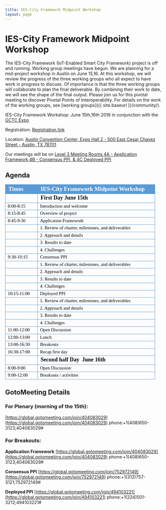 ```yaml
---
title: IES-City Framework Midpoint Workshop
layout: page
---
```


# IES-City Framework Midpoint Workshop

The IES-City Framework (IoT-Enabled Smart City Framework) project is off and running. Working group meetings have begun. We are planning for a mid-project workshop in Austin on June 15,16. At this workshop, we will review the progress of the three working groups who all expect to have work in progress to discuss. Of importance is that the three working groups will collaborate to plan the final deliverable. By combining their work to date, we will see the shape of the final output. Please join us for this pivotal meeting to discover Pivotal Points of Interoperability. For details on the work of the working groups, see [working groups]({{ site.baseurl }}/community/).

IES-City Framework Workshop: June 15th,16th 2016 in conjunction with the [GCTC Expo](http://www.gctcexpo.org/index.html) 

Registration: [Registration link](https://appam.certain.com/profile/form/index.cfm?PKformID=0x30667187c)


Location:  [Austin Convention Center, Expo Hall 2 - 500 East Cesar Chavez Street - Austin, TX 78701](http://www.austinconventioncenter.com/directions/directions.htm)

Our meetings will be on [Level 3 Meeting Rooms 4A - Application Framework,4B - Consensus PPI, & 4C Deployed PPI](http://www.austinconventioncenter.com/eventserv/images/Level_3.htm)

## Agenda


<table style="border-collapse: collapse; width: 363pt;" border="0"
cellpadding="0" cellspacing="0" width="483">
<col style="width: 67pt;" width="89"> <col style="width: 296pt;"
width="394"> <tbody>
<tr style="height: 18.75pt;" height="25">
<td class="xl65"
style="border: 0.5pt solid rgb(91, 155, 213); background: rgb(91, 155, 213) none repeat scroll 0%; height: 18.75pt; width: 67pt; font-size: 14pt; color: white; font-weight: 700; text-decoration: none; font-family: Calibri; -moz-background-clip: -moz-initial; -moz-background-origin: -moz-initial; -moz-background-inline-policy: -moz-initial;"
height="25" width="89">Times</td>
<td class="xl66"
style="border: 0.5pt solid rgb(91, 155, 213); background: rgb(91, 155, 213) none repeat scroll 0%; width: 296pt; font-size: 14pt; color: white; font-weight: 700; text-decoration: none; font-family: Calibri; -moz-background-clip: -moz-initial; -moz-background-origin: -moz-initial; -moz-background-inline-policy: -moz-initial;"
width="394">IES-City Framework Midpoint Workshop</td>
</tr>
<tr style="height: 18pt;" height="24">
<td class="xl67"
style="border: 0.5pt solid rgb(91, 155, 213); height: 18pt; font-size: 11pt; color: black; font-weight: 400; text-decoration: none; font-family: Calibri;"
height="24">&nbsp;</td>
<td class="xl68"
style="border: 0.5pt solid rgb(91, 155, 213); font-size: 13.5pt; color: black; font-weight: 700; text-decoration: none; font-family: Calibri;">First
Day June 15th</td>
</tr>
<tr style="height: 15pt;" height="20">
<td class="xl67"
style="border: 0.5pt solid rgb(91, 155, 213); height: 15pt; font-size: 11pt; color: black; font-weight: 400; text-decoration: none; font-family: Calibri;"
height="20">8:00-8:15</td>
<td class="xl69"
style="border: 0.5pt solid rgb(91, 155, 213); font-size: 11pt; color: black; font-weight: 400; text-decoration: none; font-family: Calibri;">Introduction
and welcome</td>
</tr>
<tr style="height: 15pt;" height="20">
<td class="xl67"
style="border: 0.5pt solid rgb(91, 155, 213); height: 15pt; font-size: 11pt; color: black; font-weight: 400; text-decoration: none; font-family: Calibri;"
height="20">8:15-8:45</td>
<td class="xl69"
style="border: 0.5pt solid rgb(91, 155, 213); font-size: 11pt; color: black; font-weight: 400; text-decoration: none; font-family: Calibri;">Overview
of project</td>
</tr>
<tr style="height: 15pt;" height="20">
<td class="xl67"
style="border: 0.5pt solid rgb(91, 155, 213); height: 15pt; font-size: 11pt; color: black; font-weight: 400; text-decoration: none; font-family: Calibri;"
height="20">8:45-9:30</td>
<td class="xl69"
style="border: 0.5pt solid rgb(91, 155, 213); font-size: 11pt; color: black; font-weight: 400; text-decoration: none; font-family: Calibri;">Application
Framework</td>
</tr>
<tr style="height: 15pt;" height="20">
<td class="xl67"
style="border: 0.5pt solid rgb(91, 155, 213); height: 15pt; font-size: 11pt; color: black; font-weight: 400; text-decoration: none; font-family: Calibri;"
height="20">&nbsp;</td>
<td class="xl70"
style="border: 0.5pt solid rgb(91, 155, 213); font-size: 11pt; color: black; font-weight: 400; text-decoration: none; font-family: Calibri;">1.
Review of charter, milestones, and deliverables</td>
</tr>
<tr style="height: 15pt;" height="20">
<td class="xl67"
style="border: 0.5pt solid rgb(91, 155, 213); height: 15pt; font-size: 11pt; color: black; font-weight: 400; text-decoration: none; font-family: Calibri;"
height="20">&nbsp;</td>
<td class="xl70"
style="border: 0.5pt solid rgb(91, 155, 213); font-size: 11pt; color: black; font-weight: 400; text-decoration: none; font-family: Calibri;">2.
Approach and details</td>
</tr>
<tr style="height: 15pt;" height="20">
<td class="xl67"
style="border: 0.5pt solid rgb(91, 155, 213); height: 15pt; font-size: 11pt; color: black; font-weight: 400; text-decoration: none; font-family: Calibri;"
height="20">&nbsp;</td>
<td class="xl70"
style="border: 0.5pt solid rgb(91, 155, 213); font-size: 11pt; color: black; font-weight: 400; text-decoration: none; font-family: Calibri;">3.
Results to date</td>
</tr>
<tr style="height: 15pt;" height="20">
<td class="xl67"
style="border: 0.5pt solid rgb(91, 155, 213); height: 15pt; font-size: 11pt; color: black; font-weight: 400; text-decoration: none; font-family: Calibri;"
height="20">&nbsp;</td>
<td class="xl70"
style="border: 0.5pt solid rgb(91, 155, 213); font-size: 11pt; color: black; font-weight: 400; text-decoration: none; font-family: Calibri;">4.
Challenges</td>
</tr>
<tr style="height: 15pt;" height="20">
<td class="xl67"
style="border: 0.5pt solid rgb(91, 155, 213); height: 15pt; font-size: 11pt; color: black; font-weight: 400; text-decoration: none; font-family: Calibri;"
height="20">9:30-10:15</td>
<td class="xl69"
style="border: 0.5pt solid rgb(91, 155, 213); font-size: 11pt; color: black; font-weight: 400; text-decoration: none; font-family: Calibri;">Consensus
PPI</td>
</tr>
<tr style="height: 15pt;" height="20">
<td class="xl67"
style="border: 0.5pt solid rgb(91, 155, 213); height: 15pt; font-size: 11pt; color: black; font-weight: 400; text-decoration: none; font-family: Calibri;"
height="20">&nbsp;</td>
<td class="xl70"
style="border: 0.5pt solid rgb(91, 155, 213); font-size: 11pt; color: black; font-weight: 400; text-decoration: none; font-family: Calibri;">1.
Review of charter, milestones, and deliverables</td>
</tr>
<tr style="height: 15pt;" height="20">
<td class="xl67"
style="border: 0.5pt solid rgb(91, 155, 213); height: 15pt; font-size: 11pt; color: black; font-weight: 400; text-decoration: none; font-family: Calibri;"
height="20">&nbsp;</td>
<td class="xl70"
style="border: 0.5pt solid rgb(91, 155, 213); font-size: 11pt; color: black; font-weight: 400; text-decoration: none; font-family: Calibri;">2.
Approach and details</td>
</tr>
<tr style="height: 15pt;" height="20">
<td class="xl67"
style="border: 0.5pt solid rgb(91, 155, 213); height: 15pt; font-size: 11pt; color: black; font-weight: 400; text-decoration: none; font-family: Calibri;"
height="20">&nbsp;</td>
<td class="xl70"
style="border: 0.5pt solid rgb(91, 155, 213); font-size: 11pt; color: black; font-weight: 400; text-decoration: none; font-family: Calibri;">3.
Results to date</td>
</tr>
<tr style="height: 15pt;" height="20">
<td class="xl67"
style="border: 0.5pt solid rgb(91, 155, 213); height: 15pt; font-size: 11pt; color: black; font-weight: 400; text-decoration: none; font-family: Calibri;"
height="20">&nbsp;</td>
<td class="xl70"
style="border: 0.5pt solid rgb(91, 155, 213); font-size: 11pt; color: black; font-weight: 400; text-decoration: none; font-family: Calibri;">4.
Challenges</td>
</tr>
<tr style="height: 15pt;" height="20">
<td class="xl67"
style="border: 0.5pt solid rgb(91, 155, 213); height: 15pt; font-size: 11pt; color: black; font-weight: 400; text-decoration: none; font-family: Calibri;"
height="20">10:15-11:00</td>
<td class="xl69"
style="border: 0.5pt solid rgb(91, 155, 213); font-size: 11pt; color: black; font-weight: 400; text-decoration: none; font-family: Calibri;">Deployed
PPI</td>
</tr>
<tr style="height: 15pt;" height="20">
<td class="xl67"
style="border: 0.5pt solid rgb(91, 155, 213); height: 15pt; font-size: 11pt; color: black; font-weight: 400; text-decoration: none; font-family: Calibri;"
height="20">&nbsp;</td>
<td class="xl70"
style="border: 0.5pt solid rgb(91, 155, 213); font-size: 11pt; color: black; font-weight: 400; text-decoration: none; font-family: Calibri;">1.
Review of charter, milestones, and deliverables</td>
</tr>
<tr style="height: 15pt;" height="20">
<td class="xl67"
style="border: 0.5pt solid rgb(91, 155, 213); height: 15pt; font-size: 11pt; color: black; font-weight: 400; text-decoration: none; font-family: Calibri;"
height="20">&nbsp;</td>
<td class="xl70"
style="border: 0.5pt solid rgb(91, 155, 213); font-size: 11pt; color: black; font-weight: 400; text-decoration: none; font-family: Calibri;">2.
Approach and details</td>
</tr>
<tr style="height: 15pt;" height="20">
<td class="xl67"
style="border: 0.5pt solid rgb(91, 155, 213); height: 15pt; font-size: 11pt; color: black; font-weight: 400; text-decoration: none; font-family: Calibri;"
height="20">&nbsp;</td>
<td class="xl70"
style="border: 0.5pt solid rgb(91, 155, 213); font-size: 11pt; color: black; font-weight: 400; text-decoration: none; font-family: Calibri;">3.
Results to date</td>
</tr>
<tr style="height: 15pt;" height="20">
<td class="xl67"
style="border: 0.5pt solid rgb(91, 155, 213); height: 15pt; font-size: 11pt; color: black; font-weight: 400; text-decoration: none; font-family: Calibri;"
height="20">&nbsp;</td>
<td class="xl70"
style="border: 0.5pt solid rgb(91, 155, 213); font-size: 11pt; color: black; font-weight: 400; text-decoration: none; font-family: Calibri;">4.
Challenges</td>
</tr>
<tr style="height: 15pt;" height="20">
<td class="xl67"
style="border: 0.5pt solid rgb(91, 155, 213); height: 15pt; font-size: 11pt; color: black; font-weight: 400; text-decoration: none; font-family: Calibri;"
height="20">11:00-12:00</td>
<td class="xl69"
style="border: 0.5pt solid rgb(91, 155, 213); font-size: 11pt; color: black; font-weight: 400; text-decoration: none; font-family: Calibri;">Open
Discussion</td>
</tr>
<tr style="height: 15pt;" height="20">
<td class="xl67"
style="border: 0.5pt solid rgb(91, 155, 213); height: 15pt; font-size: 11pt; color: black; font-weight: 400; text-decoration: none; font-family: Calibri;"
height="20">12:00-13:00</td>
<td class="xl69"
style="border: 0.5pt solid rgb(91, 155, 213); font-size: 11pt; color: black; font-weight: 400; text-decoration: none; font-family: Calibri;">Lunch</td>
</tr>
<tr style="height: 15pt;" height="20">
<td class="xl67"
style="border: 0.5pt solid rgb(91, 155, 213); height: 15pt; font-size: 11pt; color: black; font-weight: 400; text-decoration: none; font-family: Calibri;"
height="20">13:00-16:30</td>
<td class="xl69"
style="border: 0.5pt solid rgb(91, 155, 213); font-size: 11pt; color: black; font-weight: 400; text-decoration: none; font-family: Calibri;">Breakouts</td>
</tr>
<tr style="height: 15pt;" height="20">
<td class="xl67"
style="border: 0.5pt solid rgb(91, 155, 213); height: 15pt; font-size: 11pt; color: black; font-weight: 400; text-decoration: none; font-family: Calibri;"
height="20">16:30-17:00</td>
<td class="xl69"
style="border: 0.5pt solid rgb(91, 155, 213); font-size: 11pt; color: black; font-weight: 400; text-decoration: none; font-family: Calibri;">Recap
first day</td>
</tr>
<tr style="height: 18pt;" height="24">
<td class="xl67"
style="border: 0.5pt solid rgb(91, 155, 213); height: 18pt; font-size: 11pt; color: black; font-weight: 400; text-decoration: none; font-family: Calibri;"
height="24">&nbsp;</td>
<td class="xl68"
style="border: 0.5pt solid rgb(91, 155, 213); font-size: 13.5pt; color: black; font-weight: 700; text-decoration: none; font-family: Calibri;">Second
half Day<span style="">&nbsp; </span>June 16th</td>
</tr>
<tr style="height: 15pt;" height="20">
<td class="xl67"
style="border: 0.5pt solid rgb(91, 155, 213); height: 15pt; font-size: 11pt; color: black; font-weight: 400; text-decoration: none; font-family: Calibri;"
height="20">8:00-9:00</td>
<td class="xl69"
style="border: 0.5pt solid rgb(91, 155, 213); font-size: 11pt; color: black; font-weight: 400; text-decoration: none; font-family: Calibri;">Open
Discussion</td>
</tr>
<tr style="height: 15pt;" height="20">
<td class="xl71"
style="border: 0.5pt solid rgb(91, 155, 213); height: 15pt; font-size: 11pt; color: black; font-weight: 400; text-decoration: none; font-family: Calibri;"
height="20">9:00-12:00</td>
<td class="xl72"
style="border: 0.5pt solid rgb(91, 155, 213); font-size: 11pt; color: black; font-weight: 400; text-decoration: none; font-family: Calibri;">Breakouts
/ activities</td>
</tr>
</tbody>
</table>

## GotoMeeting Details

### For Plenary (morning of the 15th):
[https://global.gotomeeting.com/join/404083029](https://global.gotomeeting.com/join/404083029) phone:+1(408)650-3123;404083029#

### For Breakouts:
**Application Framework** [https://global.gotomeeting.com/join/404083029](https://global.gotomeeting.com/join/404083029) phone:+1(408)650-3123;404083029#

**Consensus PPI** [https://global.gotomeeting.com/join/752972149](https://global.gotomeeting.com/join/752972149) phone:+1(312)757-3121;752972149#

**Deployed PPI** [https://global.gotomeeting.com/join/494103221](https://global.gotomeeting.com/join/494103221) phone:+1(224)501-3212;494103221#
